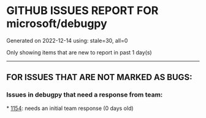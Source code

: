
# GITHUB ISSUES REPORT FOR microsoft/debugpy


Generated on 2022-12-14 using: stale=30, all=0


Only showing items that are new to report in past 1 day(s)


---

## FOR ISSUES THAT ARE NOT MARKED AS BUGS:


### Issues in debugpy that need a response from team:


\* [1154](https://github.com/microsoft/debugpy/issues/1154 "debugpy 1.6.4 `PermissionError` while debugging Jupyter Notebook in VS Code on MacOS"): needs an initial team response (0 days old)
